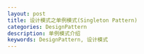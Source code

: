 ```yaml
---
layout: post
title: 设计模式之单例模式(Singleton Pattern)
categories: DesignPattern
description: 单例模式介绍
keywords: DesignPattern, 设计模式
---
```

